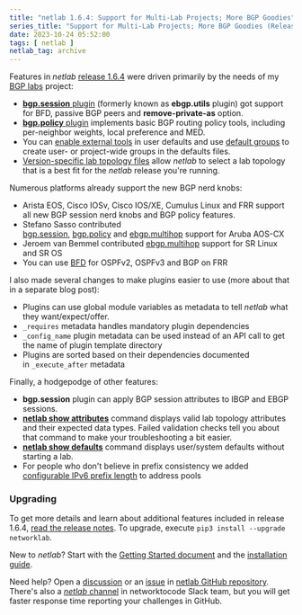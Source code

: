 ```yaml
---
title: "netlab 1.6.4: Support for Multi-Lab Projects; More BGP Goodies"
series_title: "Support for Multi-Lab Projects; More BGP Goodies (Release 1.6.4)"
date: 2023-10-24 05:52:00
tags: [ netlab ]
netlab_tag: archive
---
```

Features in *netlab* [release 1.6.4](https://netlab.tools/release/1.6/#release-1-6-4) were driven primarily by the needs of my [BGP labs](https://bgplabs.net/) project:

- [**bgp.session** plugin](https://netlab.tools/plugins/bgp.session/) (formerly known as **ebgp.utils** plugin) got support for BFD, passive BGP peers and **remove-private-as** option.
- [**bgp.policy** plugin](https://netlab.tools/plugins/bgp.policy/) implements basic BGP routing policy tools, including per-neighbor weights, local preference and MED.
- You can [enable external tools](https://netlab.tools/extools/#tools-enable-default) in user defaults and use [default groups](https://netlab.tools/groups/#default-groups) to create  user- or project-wide groups in the defaults files.
- [Version-specific lab topology files](https://netlab.tools/dev/versioning/) allow _netlab_ to select a lab topology that is a best fit for the _netlab_ release you're running.

Numerous platforms already support the new BGP nerd knobs:
<!--more-->
-   Arista EOS, Cisco IOSv, Cisco IOS/XE, Cumulus Linux and FRR support all new BGP session nerd knobs and BGP policy features.
-   Stefano Sasso contributed [bgp.session](https://netlab.tools/plugins/bgp.session/), [bgp.policy](https://netlab.tools/plugins/bgp.policy/) and [ebgp.multihop](https://netlab.tools/plugins/ebgp.multihop/) support for Aruba AOS-CX
-   Jeroem van Bemmel contributed [ebgp.multihop](https://netlab.tools/plugins/ebgp.multihop/) support for SR Linux and SR OS
-   You can use [BFD](https://netlab.tools/module/bfd/) for OSPFv2, OSPFv3 and BGP on FRR

I also made several changes to make plugins easier to use (more about that in a separate blog post):

* Plugins can use global module variables as metadata to tell _netlab_ what they want/expect/offer.
* `_requires` metadata handles mandatory plugin dependencies
* `_config_name` plugin metadata can be used instead of an API call to get the name of plugin template directory
* Plugins are sorted based on their dependencies documented in `_execute_after` metadata

Finally, a hodgepodge of other features:

* **bgp.session** plugin can apply BGP session attributes to IBGP and EBGP sessions.
* **[netlab show attributes](https://netlab.tools/netlab/show/#netlab-show-attributes)** command displays valid lab topology attributes and their expected data types. Failed validation checks tell you about that command to make your troubleshooting a bit easier.
* **[netlab show defaults](https://netlab.tools/netlab/show/#netlab-show-defaults)** command displays user/system defaults without starting a lab.
* For people who don't believe in prefix consistency we added [configurable IPv6 prefix length](https://netlab.tools/addressing/#address-pool-specs) to address pools

### Upgrading

To get more details and learn about additional features included in release 1.6.4, [read the release notes](https://netlab.tools/release/1.6/#release-1-6-4). To upgrade, execute `pip3 install --upgrade networklab`.

New to *netlab*? Start with the [Getting Started document](https://netlab.tools/tutorials/) and the [installation guide](https://netlab.tools/install/).

Need help? Open a [discussion](https://github.com/ipspace/netlab/discussions) or an [issue](https://github.com/ipspace/netlab/issues) in [netlab GitHub repository](https://github.com/ipspace/netlab). There's also a [*netlab* channel](https://networktocode.slack.com/archives/C022DQHK8BH) in networktocode Slack team, but you will get faster response time reporting your challenges in GitHub.
